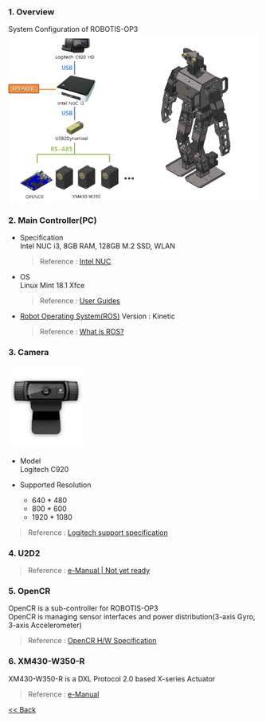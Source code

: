 ### 1. Overview
System Configuration of ROBOTIS-OP3  
<img src="https://github.com/ROBOTIS-GIT/ROBOTIS-Documents/blob/master/wiki-images/ROBOTIS-OP3/op3_system_configuration.png?raw=true" height="30%"/>

### 2. Main Controller(PC)
 - Specification  
  Intel NUC i3, 8GB RAM, 128GB M.2 SSD, WLAN  
   > Reference : [Intel NUC]

 - OS  
   Linux Mint 18.1 Xfce
   > Reference : [User Guides]

 - [Robot Operating System(ROS)]
   Version :  Kinetic  
   > Reference : [What is ROS?]


### 3. Camera

<img src="https://github.com/ROBOTIS-GIT/ROBOTIS-Documents/blob/master/wiki-images/ROBOTIS-OP3/hd-pro-webcam-c920-feature-image.png?raw=true" align="bottom" width="30%"/>   

  * Model  
    Logitech C920

  * Supported Resolution
    - 640 * 480  
    - 800 * 600  
    - 1920 * 1080  


  > Reference : [Logitech support specification]


### 4. U2D2  
  > Reference : [e-Manual | Not yet ready]()  


### 5. OpenCR  
  OpenCR is a sub-controller for ROBOTIS-OP3  
  OpenCR is managing sensor interfaces and power distribution(3-axis Gyro, 3-axis Accelerometer)
  > Reference : [OpenCR H/W Specification]


### 6. XM430-W350-R  
  XM430-W350-R is a DXL Protocol 2.0 based X-series Actuator  
  > Reference : [e-Manual]


[&lt;&lt; Back](OP3-User's-Guide.md)

[Intel NUC]:https://www.intel.com/content/www/us/en/products/boards-kits/nuc/kits.html
[User Guides]:https://www.linuxmint.com/documentation.php
[What is ROS?]:http://www.ros.org/about-ros/
[Robot Operating System(ROS)]:[OP3-Robot-Operating-System.md]
[Logitech support specification]:http://support.logitech.com/en_ca/product/hd-pro-webcam-c920/specs
[OpenCR H/W Specification]:https://github.com/ROBOTIS-GIT/OpenCR/wiki/Hardware_Specification  
[e-Manual]:http://support.robotis.com/en/techsupport_eng.htm#product/actuator/dynamixel_x/xm_series/xm430-w350.htm  
